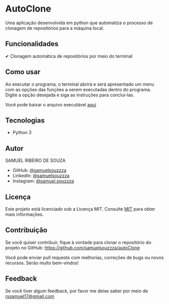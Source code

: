 # AutoClone


Uma aplicação desenvolvida em python que automatiza o processo de clonagem de repositórios para a máquina local.

## Funcionalidades

✔ Clonagem automática de repositórios por meio do terminal


## Como usar

Ao executar o programa, o terminal abrirá e será apresentado um menu com as opções das funções a serem executadas dentro do programa. Digite a opção desejada e siga as instruções para concluí-las.

Você pode baixar o arquivo executável [aqui](exe/autoclone.rar?raw=true)


## Tecnologias

- Python 3
## Autor

SAMUEL RIBEIRO DE SOUZA

- GitHub: [@samuelsouzzza](https://www.github.com/samuelsouzzza/)
- LinkedIn: [@samuelsouzzza](https://www.linkedin.com/in/samuelsouzzza/)
- Instagram: [@samuel.souzzza](https://www.instagram.com/samuel.souzzza/)
## Licença

Este projeto está licenciado sob a Licença MIT. Consulte [MIT](https://choosealicense.com/licenses/mit/) para obter mais informações.
## Contribuição

Se você quiser contribuir, fique à vontade para clonar o repositório do projeto no GitHub: https://github.com/samuelsouzzza/autoClone

Você pode enviar pull requests com melhorias, correções de bugs ou novos recursos. Serão muito bem-vindos!
## Feedback

Se você tiver algum feedback, por favor me deixe saber por meio de rssamuel17@gmail.com
